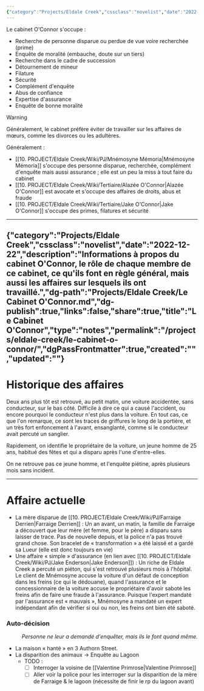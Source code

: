```yaml
---
{"category":"Projects/Eldale Creek","cssclass":"novelist","date":"2022-12-22","description":"Informations à propos du cabinet O'Connor, le rôle de chaque membre de ce cabinet, ce qu'ils font en règle général, mais aussi les affaires sur lesquels ils ont travaillé.","dg-path":"Projects/Eldale Creek/Le Cabinet O'Connor.md","dg-publish":true,"links":false,"share":true,"title":"Le Cabinet O'Connor","type":"notes","permalink":"/projects/eldale-creek/le-cabinet-o-connor/","dgPassFrontmatter":true,"created":"","updated":""}
---
```



Le cabinet O'Connor s'occupe :
- Recherche de personne disparue ou perdue de vue voire recherchée (prime)
- Enquête de moralité (embauche, doute sur un tiers)
- Recherche dans le cadre de succession
- Détournement de mineur
- Filature
- Sécurité
- Complément d'enquête
- Abus de confiance
- Expertise d'assurance
- Enquête de bonne moralité

> [!warning]
> Généralement, le cabinet préfère éviter de travailler sur les affaires de mœurs, comme les divorces ou les adultères.


Généralement :
- [[10. PROJECT/Eldale Creek/Wiki/PJ/Mnémosyne Mémoria\|Mnémosyne Mémoria]] s'occupe des personne disparue, recherchée, complément d'enquête mais aussi assurance ; elle est un peu la miss à tout faire du cabinet
- [[10. PROJECT/Eldale Creek/Wiki/Tertiaire/Alazée O'Connor\|Alazée O'Connor]] est avocate et s'occupe des affaires de droits, abus et fraude
- [[10. PROJECT/Eldale Creek/Wiki/Tertiaire/Jake O'Connor\|Jake O'Connor]] s'occupe des primes, filatures et sécurité
---
{"category":"Projects/Eldale Creek","cssclass":"novelist","date":"2022-12-22","description":"Informations à propos du cabinet O'Connor, le rôle de chaque membre de ce cabinet, ce qu'ils font en règle général, mais aussi les affaires sur lesquels ils ont travaillé.","dg-path":"Projects/Eldale Creek/Le Cabinet O'Connor.md","dg-publish":true,"links":false,"share":true,"title":"Le Cabinet O'Connor","type":"notes","permalink":"/projects/eldale-creek/le-cabinet-o-connor/","dgPassFrontmatter":true,"created":"","updated":""}
---

# Historique des affaires



Deux ans plus tôt est retrouvé, au petit matin, une voiture accidentée, sans conducteur, sur le bas côté. Difficile à dire ce qui a causé l'accident, ou encore pourquoi le conducteur n'est plus dans la voiture. En tout cas, ce que l'on remarque, ce sont les traces de griffures le long de la portière, et un très fort enfoncement à l'avant, ensanglanté, comme si le conducteur avait percuté un sanglier.

Rapidement, on identifie le propriétaire de la voiture, un jeune homme de 25 ans, habitué des fêtes et qui a disparu après l'une d'entre-elles. 

On ne retrouve pas ce jeune homme, et l'enquête piétine, après plusieurs mois sans incident.


---

# Affaire actuelle

- La mère disparue de [[10. PROJECT/Eldale Creek/Wiki/PJ/Farraige Derrien\|Farraige Derrien]] : Un an avant, un matin, la famille de Farraige a découvert que leur mère (et femme, pour le père) a disparu sans laisser de trace. Pas de nouvelle depuis, et la police n'a pas trouvé grand chose. Son bracelet de « transformation » a été laissé et a gardé sa Lueur (elle est donc toujours en vie)
- Une affaire « simple » d'assurance (en lien avec [[10. PROJECT/Eldale Creek/Wiki/PJ/Jake Enderson\|Jake Enderson]]) : Un riche de Eldale Creek a percuté un piéton, qui s'est retrouvé plusieurs mois à l'hôpital. Le client de Mnémosyne accuse la voiture d'un défaut de conception dans les freins (ce qui le dédouane), quand l'assurance et le concessionnaire de la voiture accuse le propriétaire d'avoir saboté les freins afin de faire une fraude à l'assurance. Puisque l'expert mandaté par l'assurance est « mauvais », Mnémosyne a mandaté un expert indépendant afin de vérifier si oui ou non, les freins ont bien été saboté.


### Auto-décision

<i style="text-align: right;display: block;">Personne ne leur a demandé d'enquêter, mais ils le font quand même.</i>

- La maison « hanté » en 3 Authorn Street.
- La disparition des animaux → Enquête au Lagoon 
	- TODO :
		- [ ] Interroger la voisine de [[Valentine Primrose\|Valentine Primrose]]
		- [ ] Aller voir la police pour les interroger sur la disparition de la mère de Farraige & le lagoon (nécessite de finir le rp du lagoon avant)